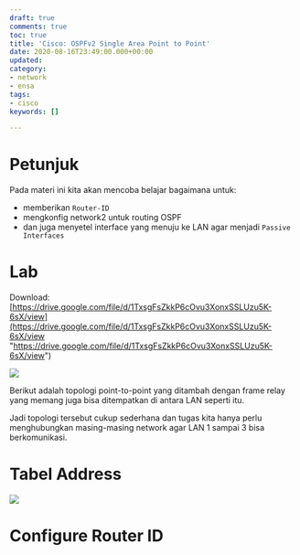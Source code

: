 ```yaml
---
draft: true
comments: true
toc: true
title: 'Cisco: OSPFv2 Single Area Point to Point'
date: 2020-08-16T23:49:00.000+00:00
updated: 
category:
- network
- ensa
tags:
- cisco
keywords: []

---
```

# **Petunjuk**

Pada materi ini kita akan mencoba belajar bagaimana untuk:

* memberikan `Router-ID` 
* mengkonfig network2 untuk routing OSPF
* dan juga menyetel interface yang menuju ke LAN agar menjadi `Passive Interfaces`

# **Lab**

Download: [https://drive.google.com/file/d/1TxsgFsZkkP6cOvu3XonxSSLUzu5K-6sX/view](https://drive.google.com/file/d/1TxsgFsZkkP6cOvu3XonxSSLUzu5K-6sX/view "https://drive.google.com/file/d/1TxsgFsZkkP6cOvu3XonxSSLUzu5K-6sX/view")

![](/images/screenshot_2020-08-17_19-07-45.png)

Berikut adalah topologi point-to-point yang ditambah dengan frame relay yang memang juga bisa ditempatkan di antara LAN seperti itu. 

Jadi topologi tersebut cukup sederhana dan tugas kita hanya perlu menghubungkan masing-masing network agar LAN 1 sampai 3 bisa berkomunikasi.

# **Tabel Address**

![](/images/screenshot_2020-08-17_19-09-12.png)

# **Configure Router ID**
